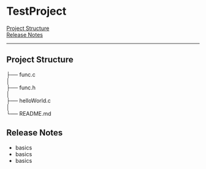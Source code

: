 # TestProject

[Project Structure](#project-structure)  
[Release Notes](#release-notes)

---

## Project Structure

├── func.c  
│  
├── func.h  
│  
├── helloWorld.c  
│  
└── README.md  
  
## Release Notes  
- basics
- basics
- basics
